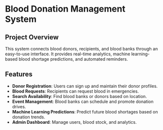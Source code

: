 # Blood Donation Management System

## Project Overview
This system connects blood donors, recipients, and blood banks through an easy-to-use interface. It provides real-time analytics, machine learning-based blood shortage predictions, and automated reminders.

## Features
- **Donor Registration**: Users can sign up and maintain their donor profiles.
- **Blood Requests**: Recipients can request blood in emergencies.
- **Search Availability**: Find blood banks or donors based on location.
- **Event Management**: Blood banks can schedule and promote donation drives.
- **Machine Learning Predictions**: Predict future blood shortages based on donation trends.
- **Admin Dashboard**: Manage users, blood stock, and analytics.

